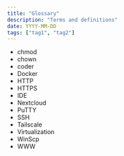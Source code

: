 ```yaml
---
title: "Glossary"
description: "Terms and definitions"
date: YYYY-MM-DD
tags: ["tag1", "tag2"]
---
```


 - chmod
 - chown
 - coder
 - Docker
 - HTTP
 - HTTPS
 - IDE
 - Nextcloud
 - PuTTY
 - SSH
 - Tailscale
 - Virtualization
 - WinScp
 - WWW
